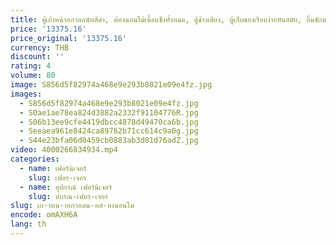 ```yaml
---
title: ตู้เก้าหน้าอกวอลนัทสีดํา, ห้องนอนไม้เนื้อแข็งทั้งหมด, ตู้ข้างเตียง, ตู้เก็บของเรียบง่ายทันสมัย, ลิ้นชักนอร์ดิก, ตู้ข้างเตียง
price: '13375.16'
price_original: '13375.16'
currency: THB
discount: ''
rating: 4
volume: 80
image: S856d5f82974a468e9e293b8021e09e4fz.jpg
images:
  - S856d5f82974a468e9e293b8021e09e4fz.jpg
  - S0ae1ae78ea824d3882a2332f91104776R.jpg
  - S06b13ee9cfe4419dbcc4878d49470ca6b.jpg
  - Seeaea961e8424ca89762b71cc614c9a0g.jpg
  - S44e23bfa06d0459cb0883ab3d01d76adZ.jpg
video: 4000266834934.mp4
categories:
  - name: เฟอร์นิเจอร์
    slug: เฟอร-เจอร
  - name: อุปกรณ์ เฟอร์นิเจอร์
    slug: ปกรณ-เฟอร-เจอร
slug: เก-าหน-าอกวอลน-ทส-องนอนไม
encode: omAXH6A
lang: th
---
```

  
